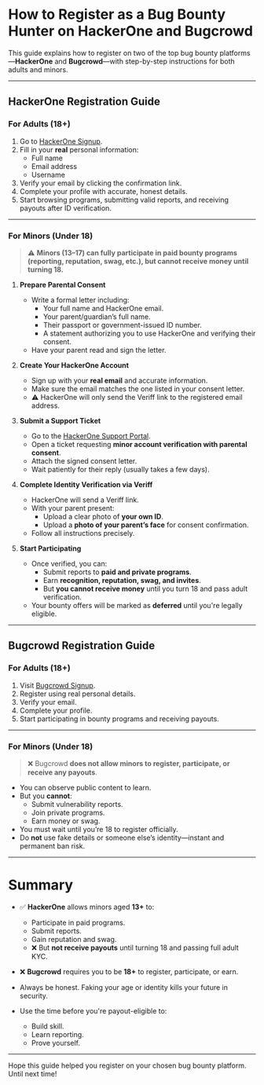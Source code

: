# How to Register as a Bug Bounty Hunter on HackerOne and Bugcrowd

This guide explains how to register on two of the top bug bounty platforms—**HackerOne** and **Bugcrowd**—with step-by-step instructions for both adults and minors.

---

## HackerOne Registration Guide

### For Adults (18+)


1. Go to [HackerOne Signup](https://hackerone.com/sign_up).
2. Fill in your **real** personal information:
   - Full name  
   - Email address  
   - Username  
3. Verify your email by clicking the confirmation link.
4. Complete your profile with accurate, honest details.
5. Start browsing programs, submitting valid reports, and receiving payouts after ID verification.

---

### For Minors (Under 18)

> ⚠️ **Minors (13–17) can fully participate in paid bounty programs (reporting, reputation, swag, etc.), but cannot receive money until turning 18.**

1. **Prepare Parental Consent**

   - Write a formal letter including:
     - Your full name and HackerOne email.
     - Your parent/guardian’s full name.
     - Their passport or government-issued ID number.
     - A statement authorizing you to use HackerOne and verifying their consent.
   - Have your parent read and sign the letter.

2. **Create Your HackerOne Account**

   - Sign up with your **real email** and accurate information.
   - Make sure the email matches the one listed in your consent letter.
   - ⚠️ HackerOne will only send the Veriff link to the registered email address.

3. **Submit a Support Ticket**

   - Go to the [HackerOne Support Portal](https://support.hackerone.com/support/login).
   - Open a ticket requesting **minor account verification with parental consent**.
   - Attach the signed consent letter.
   - Wait patiently for their reply (usually takes a few days).

4. **Complete Identity Verification via Veriff**

   - HackerOne will send a Veriff link.
   - With your parent present:
     - Upload a clear photo of **your own ID**.
     - Upload a **photo of your parent’s face** for consent confirmation.
   - Follow all instructions precisely.

5. **Start Participating**

   - Once verified, you can:
     - Submit reports to **paid and private programs**.
     - Earn **recognition, reputation, swag, and invites**.
     - But **you cannot receive money** until you turn 18 and pass adult verification.
   - Your bounty offers will be marked as **deferred** until you're legally eligible.

---

## Bugcrowd Registration Guide

### For Adults (18+)

1. Visit [Bugcrowd Signup](https://bugcrowd.com/signup).
2. Register using real personal details.
3. Verify your email.
4. Complete your profile.
5. Start participating in bounty programs and receiving payouts.

---

### For Minors (Under 18)

> ❌ Bugcrowd **does not allow minors to register, participate, or receive any payouts**.

- You can observe public content to learn.
- But you **cannot**:
  - Submit vulnerability reports.
  - Join private programs.
  - Earn money or swag.
- You must wait until you’re 18 to register officially.
- Do **not** use fake details or someone else’s identity—instant and permanent ban risk.

---

# Summary

- ✅ **HackerOne** allows minors aged **13+** to:
  - Participate in paid programs.
  - Submit reports.
  - Gain reputation and swag.
  - ❌ But **not receive payouts** until turning 18 and passing full adult KYC.
  
- ❌ **Bugcrowd** requires you to be **18+** to register, participate, or earn.

- Always be honest. Faking your age or identity kills your future in security.
- Use the time before you're payout-eligible to:
  - Build skill.
  - Learn reporting.
  - Prove yourself.

---
Hope this guide helped you register on your chosen bug bounty platform. Until next time!